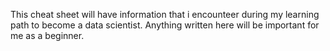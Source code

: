 This cheat sheet will have information that i encounteer during my learning path to become a data scientist. Anything written here will be important for me as a beginner.
